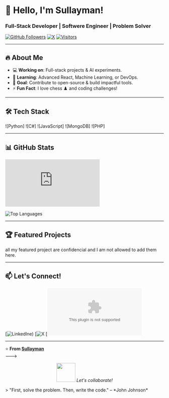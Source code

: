 # 👋 Hello, I'm Sullayman!  
### **Full-Stack Developer | Softwere Engineer | Problem Solver**  

[![GitHub Followers](https://img.shields.io/github/followers/sullayman1?style=social)](https://github.com/sullayman1)
[![X](https://img.shields.io/twitter/follow/yourhandle?style=social)](https://twitter.com/@sullaymansamai1)
[![Visitors](https://visitor-badge.laobi.icu/badge?page_id=sullayman1.sullayman1)](https://github.com/sullayman1)

---

## 🔥 About Me  
- 💻 **Working on**: Full-stack projects & AI experiments.  
- 🌱 **Learning**: Advanced React, Machine Learning, or DevOps.  
- 🎯 **Goal**: Contribute to open-source & build impactful tools.  
- ⚡ **Fun Fact**: I love chess ♟️ and coding challenges!  

---

## 🛠️ Tech Stack  
![Python]
![C#]
![JavaScript]
![MongoDB]
![PHP]

---

## 📊 GitHub Stats  
![Simple Website](https://sullayman1.github.io/wdd230/index.html)

![Top Languages](https://github-readme-stats.vercel.app/api/top-langs/?username=sullayman1&layout=compact&theme=dark)  

---

## 🏆 Featured Projects  
 all my featured project are confidencial and I am not allowed to add them here. 

  

---

## 📫 Let's Connect!  
[![LinkedIn](https://www.linkedin.com/in/sullayman-junior-samai-394839182?lipi=urn%3Ali%3Apage%3Ad_flagship3_profile_view_base_contact_details%3BfOpJ%2BnicRTuekiCBZLowXg%3D%3D)e)
[![X](@sullaymansamai1)
[![Gmail](Sullaymansamai31@gmail.com)

---

⭐ **From [Sullayman](https://github.com/sullayman1)**  
--->
<p align="center">
  <img src="https://media.giphy.com/media/LnQjpWaON8nhr21vNW/giphy.gif" width="60">  
  <em>Let's collaborate!</em>
</p>
> "First, solve the problem. Then, write the code." – *John Johnson*  
